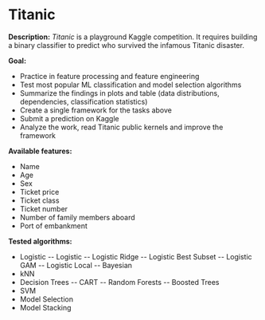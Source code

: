 # Titanic
**Description:** *Titanic* is a playground Kaggle competition. It requires building a binary classifier to predict who survived the infamous Titanic disaster.

**Goal:**
- Practice in feature processing and feature engineering
- Test most popular ML classification and model selection algorithms
- Summarize the findings in plots and table (data distributions, dependencies, classification statistics)
- Create a single framework for the tasks above
- Submit a prediction on Kaggle
- Analyze the work, read Titanic public kernels and improve the framework

**Available features:**
- Name
- Age
- Sex
- Ticket price
- Ticket class
- Ticket number
- Number of family members aboard
- Port of embankment

**Tested algorithms:**
- Logistic
-- Logistic
-- Logistic Ridge
-- Logistic Best Subset
-- Logistic GAM
-- Logistic Local
-- Bayesian
- kNN
- Decision Trees
-- CART
-- Random Forests
-- Boosted Trees
- SVM
- Model Selection
- Model Stacking